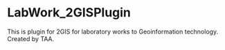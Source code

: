 LabWork_2GISPlugin
==================

This is plugin for 2GIS for laboratory works to Geoinformation technology. Created by TAA.